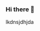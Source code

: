 ### Hi there 👋

<!--
**sonatuna/sonatuna** is a ✨ _special_ ✨ repository because its `README.md` (this file) appears on your GitHub profile.

Here are some ideas to get you started:

- 🔭 I’m currently working on a github workshop
- 🌱 I’m currently learning git
- 👯 I’m looking to collaborate on my project at cmd-f
- 🤔 I’m looking for help with everything
- 💬 Ask me about ...
- 📫 How to reach me: ...
- 😄 Pronouns: ...
- ⚡ Fun fact: ...
-->
lkdnsjdhjda
